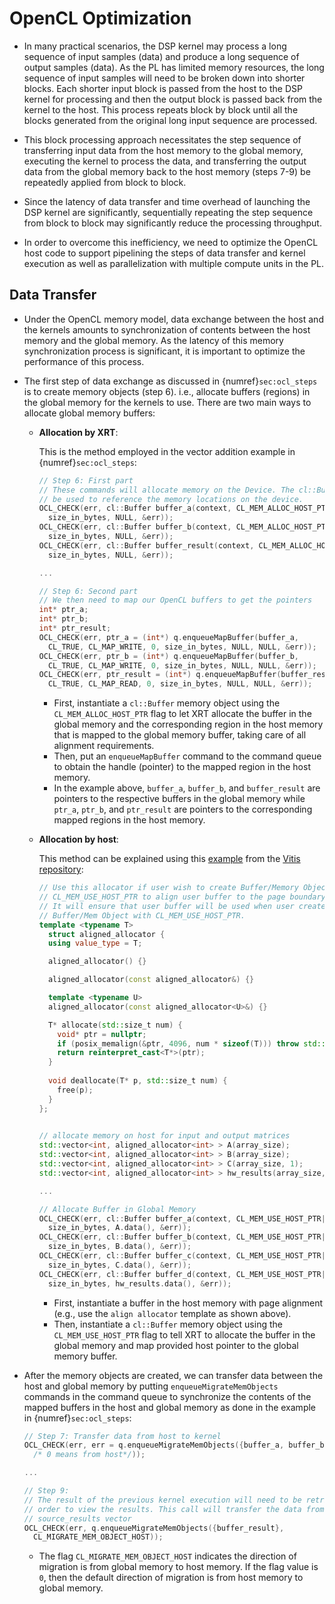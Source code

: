 # OpenCL Optimization

* In many practical scenarios, the DSP kernel may process a long
  sequence of input samples (data) and produce a long sequence of
  output samples (data). As the PL has limited memory resources, the
  long sequence of input samples will need to be broken down into
  shorter blocks. Each shorter input block is passed from the host to
  the DSP kernel for processing and then the output block is passed
  back from the kernel to the host. This process repeats block by
  block until all the blocks generated from the original long input
  sequence are processed.

* This block processing approach necessitates the step sequence of
  transferring input data from the host memory to the global memory,
  executing the kernel to process the data, and transferring the
  output data from the global memory back to the host memory (steps
  7-9) be repeatedly applied from block to block.

* Since the latency of data transfer and time overhead of launching
  the DSP kernel are significantly, sequentially repeating the step
  sequence from block to block may significantly reduce the processing
  throughput. 

* In order to overcome this inefficiency, we need to optimize the OpenCL
  host code to support pipelining the steps of data transfer and
  kernel execution as well as parallelization with multiple compute
  units in the PL.

## Data Transfer
* Under the OpenCL memory model, data exchange between the host and
  the kernels amounts to synchronization of contents between the host
  memory and the global memory. As the latency of this memory
  synchronization process is significant, it is important to optimize
  the performance of  this process.

* The first step of data exchange as discussed in
  {numref}`sec:ocl_steps` is to create memory objects (step 6).  i.e.,
  allocate buffers (regions) in the global memory for the kernels to
  use. There are two main ways to allocate global memory buffers:
  - **Allocation by XRT**:

    This is the method employed in the vector addition example in {numref}`sec:ocl_steps`:
    ```c++
    // Step 6: First part
    // These commands will allocate memory on the Device. The cl::Buffer objects can
    // be used to reference the memory locations on the device.
    OCL_CHECK(err, cl::Buffer buffer_a(context, CL_MEM_ALLOC_HOST_PTR|CL_MEM_READ_ONLY, 
      size_in_bytes, NULL, &err));
    OCL_CHECK(err, cl::Buffer buffer_b(context, CL_MEM_ALLOC_HOST_PTR|CL_MEM_READ_ONLY, 
      size_in_bytes, NULL, &err));
    OCL_CHECK(err, cl::Buffer buffer_result(context, CL_MEM_ALLOC_HOST_PTR|CL_MEM_WRITE_ONLY, 
      size_in_bytes, NULL, &err));

    ...

    // Step 6: Second part
    // We then need to map our OpenCL buffers to get the pointers
    int* ptr_a;
    int* ptr_b;
    int* ptr_result;
    OCL_CHECK(err, ptr_a = (int*) q.enqueueMapBuffer(buffer_a,
      CL_TRUE, CL_MAP_WRITE, 0, size_in_bytes, NULL, NULL, &err));
    OCL_CHECK(err, ptr_b = (int*) q.enqueueMapBuffer(buffer_b, 
      CL_TRUE, CL_MAP_WRITE, 0, size_in_bytes, NULL, NULL, &err));
    OCL_CHECK(err, ptr_result = (int*) q.enqueueMapBuffer(buffer_result, 
      CL_TRUE, CL_MAP_READ, 0, size_in_bytes, NULL, NULL, &err));
    ```
       - First, instantiate a `cl::Buffer` memory object using the
         `CL_MEM_ALLOC_HOST_PTR` flag to let XRT allocate the buffer
         in the global memory and the corresponding region in the host
         memory that is mapped to the global memory buffer, taking
         care of all alignment requirements.
       - Then, put an `enqueueMapBuffer` command to the command queue
         to obtain the handle (pointer) to the mapped region in the
         host memory.
       - In the example above, `buffer_a`, `buffer_b`, and
         `buffer_result` are pointers to the respective buffers in the
         global memory while `ptr_a`, `ptr_b`, and `ptr_result` are
         pointers to the corresponding mapped regions in the host
         memory.

  - **Allocation by host**:
     
     This method can be explained using this
     [example](https://github.com/Xilinx/Vitis_Accel_Examples/blob/2023.1/host/device_only_buffer/src/host.cpp)
     from the [Vitis repository](https://github.com/Xilinx/Vitis_Accel_Examples/tree/2023.1):
    ```c++
    // Use this allocator if user wish to create Buffer/Memory Object with 
    // CL_MEM_USE_HOST_PTR to align user buffer to the page boundary. 
    // It will ensure that user buffer will be used when user create
    // Buffer/Mem Object with CL_MEM_USE_HOST_PTR.
    template <typename T>
      struct aligned_allocator {
      using value_type = T;

      aligned_allocator() {}

      aligned_allocator(const aligned_allocator&) {}

      template <typename U>
      aligned_allocator(const aligned_allocator<U>&) {}

      T* allocate(std::size_t num) {
        void* ptr = nullptr;
        if (posix_memalign(&ptr, 4096, num * sizeof(T))) throw std::bad_alloc();
        return reinterpret_cast<T*>(ptr);
      }
      
      void deallocate(T* p, std::size_t num) {
        free(p);
      }
    };

        
    // allocate memory on host for input and output matrices
    std::vector<int, aligned_allocator<int> > A(array_size);
    std::vector<int, aligned_allocator<int> > B(array_size);
    std::vector<int, aligned_allocator<int> > C(array_size, 1);
    std::vector<int, aligned_allocator<int> > hw_results(array_size, 0);
    
    ...
    
    // Allocate Buffer in Global Memory
    OCL_CHECK(err, cl::Buffer buffer_a(context, CL_MEM_USE_HOST_PTR|CL_MEM_READ_ONLY, 
      size_in_bytes, A.data(), &err));
    OCL_CHECK(err, cl::Buffer buffer_b(context, CL_MEM_USE_HOST_PTR|CL_MEM_READ_ONLY, 
      size_in_bytes, B.data(), &err));
    OCL_CHECK(err, cl::Buffer buffer_c(context, CL_MEM_USE_HOST_PTR|CL_MEM_READ_ONLY, 
      size_in_bytes, C.data(), &err));
    OCL_CHECK(err, cl::Buffer buffer_d(context, CL_MEM_USE_HOST_PTR|CL_MEM_WRITE_ONLY,
      size_in_bytes, hw_results.data(), &err));
    ```
     - First, instantiate a buffer in the host memory with page
       alignment (e.g., use the `align allocator` template as shown
       above). 
     - Then, instantiate a `cl::Buffer` memory object using the
        `CL_MEM_USE_HOST_PTR` flag to tell XRT to allocate the buffer
        in the global memory and map provided host pointer to the
        global memory buffer.

* After the memory objects are created, we can transfer data between
  the host and global memory by putting `enqueueMigrateMemObjects`
  commands in the command queue to synchronize the contents of the
  mapped buffers in the host and global memory as done in the example
  in {numref}`sec:ocl_steps`:
  ```c++
  // Step 7: Transfer data from host to kernel 
  OCL_CHECK(err, err = q.enqueueMigrateMemObjects({buffer_a, buffer_b}, 0 
    /* 0 means from host*/));

  ... 
  
  // Step 9:
  // The result of the previous kernel execution will need to be retrieved in
  // order to view the results. This call will transfer the data from FPGA to
  // source_results vector
  OCL_CHECK(err, q.enqueueMigrateMemObjects({buffer_result}, 
    CL_MIGRATE_MEM_OBJECT_HOST));
  ```
    - The flag `CL_MIGRATE_MEM_OBJECT_HOST` indicates the direction of
      migration is from global memory to host memory. If the flag
      value is `0`, then the default direction of migration is from
      host memory to global memory.
